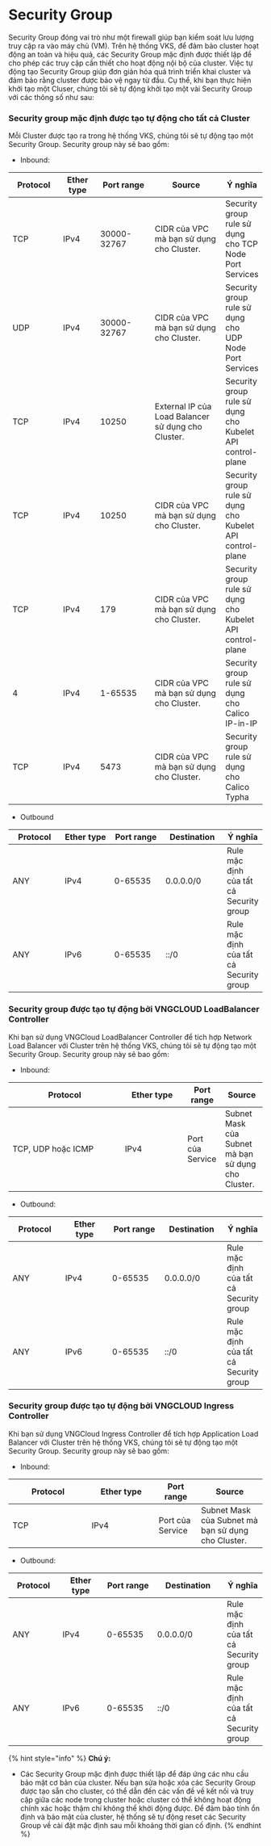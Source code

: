 # Security Group

Security Group đóng vai trò như một firewall giúp bạn kiểm soát lưu lượng truy cập ra vào máy chủ (VM). Trên hệ thống VKS, để đảm bảo cluster hoạt động an toàn và hiệu quả, các Security Group mặc định được thiết lập để cho phép các truy cập cần thiết cho hoạt động nội bộ của cluster. Việc tự động tạo Security Group giúp đơn giản hóa quá trình triển khai cluster và đảm bảo rằng cluster được bảo vệ ngay từ đầu. Cụ thể, khi bạn thực hiện khởi tạo một Cluser, chúng tôi sẽ tự động khởi tạo một vài Security Group với các thông số như sau:&#x20;

### Security group mặc định được tạo tự động cho tất cả Cluster

Mỗi Cluster được tạo ra trong hệ thống VKS, chúng tôi sẽ tự động tạo một Security Group. Security group này sẽ bao gồm:

* Inbound:

<table><thead><tr><th width="114">Protocol</th><th width="83">Ether type</th><th width="140">Port range</th><th width="215">Source</th><th>Ý nghĩa</th></tr></thead><tbody><tr><td>TCP</td><td>IPv4</td><td>30000-32767</td><td>CIDR của VPC mà bạn sử dụng cho Cluster.</td><td>Security group rule sử dụng cho TCP Node Port Services</td></tr><tr><td>UDP</td><td>IPv4</td><td>30000-32767</td><td>CIDR của VPC mà bạn sử dụng cho Cluster.</td><td>Security group rule sử dụng cho UDP Node Port Services</td></tr><tr><td>TCP</td><td>IPv4</td><td>10250</td><td>External IP của Load Balancer sử dụng cho Cluster.</td><td>Security group rule sử dụng cho Kubelet API control-plane</td></tr><tr><td>TCP</td><td>IPv4</td><td>10250</td><td>CIDR của VPC mà bạn sử dụng cho Cluster.</td><td>Security group rule sử dụng cho Kubelet API control-plane</td></tr><tr><td>TCP</td><td>IPv4</td><td>179</td><td>CIDR của VPC mà bạn sử dụng cho Cluster.</td><td>Security group rule sử dụng cho Kubelet API control-plane</td></tr><tr><td>4</td><td>IPv4</td><td>1-65535</td><td>CIDR của VPC mà bạn sử dụng cho Cluster.</td><td>Security group rule sử dụng cho Calico IP-in-IP</td></tr><tr><td>TCP</td><td>IPv4</td><td>5473</td><td>CIDR của VPC mà bạn sử dụng cho Cluster.</td><td>Security group rule sử dụng cho Calico Typha</td></tr></tbody></table>

* Outbound

<table><thead><tr><th width="114">Protocol</th><th width="131">Ether type</th><th width="126">Port range</th><th width="125">Destination</th><th>Ý nghĩa</th></tr></thead><tbody><tr><td>ANY</td><td>IPv4</td><td>0-65535</td><td>0.0.0.0/0</td><td>Rule mặc định của tất cả Security group</td></tr><tr><td>ANY</td><td>IPv6</td><td>0-65535</td><td>::/0</td><td>Rule mặc định của tất cả Security group</td></tr></tbody></table>

### Security group được tạo tự động bởi VNGCLOUD LoadBalancer Controller&#x20;

Khi bạn sử dụng VNGCloud LoadBalancer Controller để tích hợp Network Load Balancer với Cluster trên hệ thống VKS, chúng tôi sẽ tự động tạo một Security Group. Security group này sẽ bao gồm:

* Inbound:

<table><thead><tr><th width="207">Protocol</th><th width="108">Ether type</th><th>Port range</th><th>Source</th></tr></thead><tbody><tr><td>TCP, UDP hoặc ICMP</td><td>IPv4</td><td>Port của Service</td><td>Subnet Mask của Subnet mà bạn sử dụng cho Cluster.</td></tr></tbody></table>

* Outbound:

<table><thead><tr><th width="113">Protocol</th><th width="115">Ether type</th><th width="126">Port range</th><th width="127">Destination</th><th>Ý nghĩa</th></tr></thead><tbody><tr><td>ANY</td><td>IPv4</td><td>0-65535</td><td>0.0.0.0/0</td><td>Rule mặc định của tất cả Security group</td></tr><tr><td>ANY</td><td>IPv6</td><td>0-65535</td><td>::/0</td><td>Rule mặc định của tất cả Security group</td></tr></tbody></table>

### Security group được tạo tự động bởi VNGCLOUD Ingress Controller

Khi bạn sử dụng VNGCloud Ingress Controller để tích hợp Application Load Balancer với Cluster trên hệ thống VKS, chúng tôi sẽ tự động tạo một Security Group. Security group này sẽ bao gồm:

* Inbound:

<table><thead><tr><th width="141">Protocol</th><th width="117">Ether type</th><th>Port range</th><th>Source</th></tr></thead><tbody><tr><td>TCP</td><td>IPv4</td><td>Port của Service</td><td>Subnet Mask của Subnet mà bạn sử dụng cho Cluster.</td></tr></tbody></table>

* Outbound:

<table><thead><tr><th width="105">Protocol</th><th width="109">Ether type</th><th width="122">Port range</th><th width="162">Destination</th><th>Ý nghĩa</th></tr></thead><tbody><tr><td>ANY</td><td>IPv4</td><td>0-65535</td><td>0.0.0.0/0</td><td>Rule mặc định của tất cả Security group</td></tr><tr><td>ANY</td><td>IPv6</td><td>0-65535</td><td>::/0</td><td>Rule mặc định của tất cả Security group</td></tr></tbody></table>

{% hint style="info" %}
**Chú ý:**

* Các Security Group mặc định được thiết lập để đáp ứng các nhu cầu bảo mật cơ bản của cluster. Nếu bạn sửa hoặc xóa các Security Group được tạo sẵn cho cluster, có thể dẫn đến các vấn đề về kết nối và truy cập giữa các node trong cluster hoặc cluster có thể không hoạt động chính xác hoặc thậm chí không thể khởi động được. Để đảm bảo tính ổn định và bảo mật của cluster, hệ thống sẽ tự động reset các Security Group về cài đặt mặc định sau mỗi khoảng thời gian cố định.
{% endhint %}
